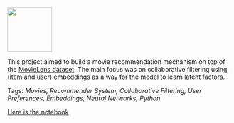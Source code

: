 <img width=100 src="http://www.pontneo.com/ctf/movies/images/movielenslogo.jpg"/>

This project aimed to build a movie recommendation mechanism on top of the [MovieLens dataset](https://grouplens.org/datasets/movielens/). The main focus was on collaborative filtering using (item and user) embeddings as a way for the model to learn latent factors.

Tags: *Movies, Recommender System, Collaborative Filtering, User Preferences, Embeddings, Neural Networks, Python*

[Here is the notebook](https://nbviewer.jupyter.org/github/polakowo/mlprojects/blob/master/movielens-recommendation/movielens-recommendation.ipynb)
